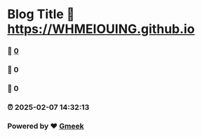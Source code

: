 # Blog Title :link: https://WHMEIOUING.github.io 
### :page_facing_up: [0](https://WHMEIOUING.github.io/tag.html) 
### :speech_balloon: 0 
### :hibiscus: 0 
### :alarm_clock: 2025-02-07 14:32:13 
### Powered by :heart: [Gmeek](https://github.com/Meekdai/Gmeek)
